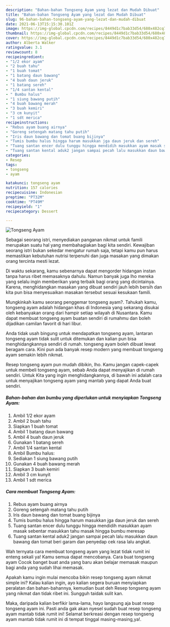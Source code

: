 ```yaml
---
description: "Bahan-bahan Tongseng Ayam yang lezat dan Mudah Dibuat"
title: "Bahan-bahan Tongseng Ayam yang lezat dan Mudah Dibuat"
slug: 96-bahan-bahan-tongseng-ayam-yang-lezat-dan-mudah-dibuat
date: 2021-06-13T15:15:30.101Z
image: https://img-global.cpcdn.com/recipes/8449d1c7bab33d54/680x482cq70/tongseng-ayam-foto-resep-utama.jpg
thumbnail: https://img-global.cpcdn.com/recipes/8449d1c7bab33d54/680x482cq70/tongseng-ayam-foto-resep-utama.jpg
cover: https://img-global.cpcdn.com/recipes/8449d1c7bab33d54/680x482cq70/tongseng-ayam-foto-resep-utama.jpg
author: Alberta Walker
ratingvalue: 3.1
reviewcount: 8
recipeingredient:
- "1/2 ekor ayam"
- "2 buah tahu"
- "1 buah tomat"
- "1 batang daun bawang"
- "4 buah daun jeruk"
- "1 batang sereh"
- "1/4 santan kental"
- " Bumbu halus"
- "1 siung bawang putih"
- "4 buah bawang merah"
- "3 buah kemiri"
- "3 cm kunyit"
- "1 sdt merica"
recipeinstructions:
- "Rebus ayam buang airnya"
- "Goreng setengah matang tahu putih"
- "Iris daun bawang dan tomat buang bijinya"
- "Tumis bumbu halus hingga harum masukkan jga daun jeruk dan sereh"
- "Tuang santan encer dulu tunggu hingga mendidih masukkan ayam masak sebentar masukkan tahu masak hingga bumbu meresap"
- "Tuang santan kental aduk2 jangan sampai pecah lalu masukkan daun bawang dan tomat beri garam dan penyedap cek rasa lalu angkat."
categories:
- Resep
tags:
- tongseng
- ayam

katakunci: tongseng ayam 
nutrition: 157 calories
recipecuisine: Indonesian
preptime: "PT32M"
cooktime: "PT49M"
recipeyield: "1"
recipecategory: Dessert

---
```



![Tongseng Ayam](https://img-global.cpcdn.com/recipes/8449d1c7bab33d54/680x482cq70/tongseng-ayam-foto-resep-utama.jpg)

Sebagai seorang istri, menyediakan panganan nikmat untuk famili merupakan suatu hal yang membahagiakan bagi kita sendiri. Kewajiban seorang istri bukan sekedar mengatur rumah saja, tetapi kamu pun harus memastikan kebutuhan nutrisi terpenuhi dan juga masakan yang dimakan orang tercinta mesti lezat.

Di waktu  sekarang, kamu sebenarnya dapat mengorder hidangan instan tanpa harus ribet memasaknya dahulu. Namun banyak juga lho mereka yang selalu ingin memberikan yang terbaik bagi orang yang dicintainya. Karena, menghidangkan masakan yang dibuat sendiri jauh lebih bersih dan kita pun bisa menyesuaikan masakan tersebut sesuai kesukaan famili. 



Mungkinkah kamu seorang penggemar tongseng ayam?. Tahukah kamu, tongseng ayam adalah hidangan khas di Indonesia yang sekarang disukai oleh kebanyakan orang dari hampir setiap wilayah di Nusantara. Kamu dapat membuat tongseng ayam buatan sendiri di rumahmu dan boleh dijadikan camilan favorit di hari libur.

Anda tidak usah bingung untuk mendapatkan tongseng ayam, lantaran tongseng ayam tidak sulit untuk ditemukan dan kalian pun bisa menghidangkannya sendiri di rumah. tongseng ayam boleh dibuat lewat beragam cara. Kini pun ada banyak resep modern yang membuat tongseng ayam semakin lebih nikmat.

Resep tongseng ayam pun mudah dibikin, lho. Kamu jangan capek-capek untuk membeli tongseng ayam, sebab Anda dapat menyajikan di rumah sendiri. Untuk Kita yang ingin menghidangkannya, di bawah ini adalah cara untuk menyajikan tongseng ayam yang mantab yang dapat Anda buat sendiri.

<!--inarticleads1-->

##### Bahan-bahan dan bumbu yang diperlukan untuk menyiapkan Tongseng Ayam:

1. Ambil 1/2 ekor ayam
1. Ambil 2 buah tahu
1. Siapkan 1 buah tomat
1. Ambil 1 batang daun bawang
1. Ambil 4 buah daun jeruk
1. Gunakan 1 batang sereh
1. Ambil 1/4 santan kental
1. Ambil  Bumbu halus:
1. Sediakan 1 siung bawang putih
1. Gunakan 4 buah bawang merah
1. Siapkan 3 buah kemiri
1. Ambil 3 cm kunyit
1. Ambil 1 sdt merica




<!--inarticleads2-->

##### Cara membuat Tongseng Ayam:

1. Rebus ayam buang airnya
1. Goreng setengah matang tahu putih
1. Iris daun bawang dan tomat buang bijinya
1. Tumis bumbu halus hingga harum masukkan jga daun jeruk dan sereh
1. Tuang santan encer dulu tunggu hingga mendidih masukkan ayam masak sebentar masukkan tahu masak hingga bumbu meresap
1. Tuang santan kental aduk2 jangan sampai pecah lalu masukkan daun bawang dan tomat beri garam dan penyedap cek rasa lalu angkat.




Wah ternyata cara membuat tongseng ayam yang lezat tidak rumit ini enteng sekali ya! Kamu semua dapat mencobanya. Cara buat tongseng ayam Cocok banget buat anda yang baru akan belajar memasak maupun bagi anda yang sudah lihai memasak.

Apakah kamu ingin mulai mencoba bikin resep tongseng ayam nikmat simple ini? Kalau kalian ingin, ayo kalian segera buruan menyiapkan peralatan dan bahan-bahannya, kemudian buat deh Resep tongseng ayam yang nikmat dan tidak ribet ini. Sungguh taidak sulit kan. 

Maka, daripada kalian berfikir lama-lama, hayo langsung aja buat resep tongseng ayam ini. Pasti anda gak akan nyesel sudah buat resep tongseng ayam mantab tidak rumit ini! Selamat berkreasi dengan resep tongseng ayam mantab tidak rumit ini di tempat tinggal masing-masing,ya!.

